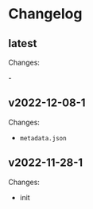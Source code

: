 # Changelog

## latest

Changes:

\-

## v2022-12-08-1

Changes:

- `metadata.json`

## v2022-11-28-1

Changes:

- init

